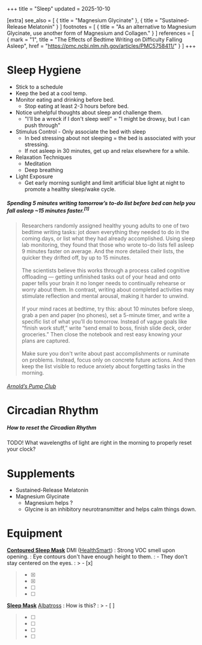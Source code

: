 +++
title = "Sleep"
updated = 2025-10-10

[extra]
see_also = [
    { title = "Magnesium Glycinate" },
    { title = "Sustained-Release Melatonin" }
]
footnotes = [
    { title = "As an alternative to Magnesium Glycinate, use another form of Magnesium and Collagen." }
]
references = [
    { mark = "1", title = "The Effects of Bedtime Writing on Difficulty Falling Asleep", href = "https://pmc.ncbi.nlm.nih.gov/articles/PMC5758411/" }
]
+++

# Sleep Hygiene
- Stick to a schedule
- Keep the bed at a cool temp.
- Monitor eating and drinking before bed. 
    - Stop eating at least 2-3 hours before bed.
- Notice unhelpful thoughts about sleep and challenge them.
    - "I'll be a wreck if I don't sleep well" = "I might be drowsy, but I can push through"
- Stimulus Control - Only associate the bed with sleep
    - In bed stressing about not sleeping = the bed is associated with your stressing.
    - If not asleep in 30 minutes, get up and relax elsewhere for a while.
- Relaxation Techniques
    - Meditation
    - Deep breathing
- Light Exposure
    - Get early morning sunlight and limit artificial blue light at night to promote a healthy sleep/wake cycle.


##### Spending 5 minutes writing tomorrow’s to-do list before bed can help you fall asleep ~15 minutes faster.<sup>[1]</sup>

> Researchers randomly assigned healthy young adults to one of two bedtime writing tasks: jot down everything they needed to do in the coming days, or list what they had already accomplished. Using sleep lab monitoring, they found that those who wrote to-do lists fell asleep 9 minutes faster on average. And the more detailed their lists, the quicker they drifted off, by up to 15 minutes.
> <br><br>
> The scientists believe this works through a process called cognitive offloading — getting unfinished tasks out of your head and onto paper tells your brain it no longer needs to continually rehearse or worry about them. In contrast, writing about completed activities may stimulate reflection and mental arousal, making it harder to unwind.
> <br><br>
> If your mind races at bedtime, try this: about 10 minutes before sleep, grab a pen and paper (no phones), set a 5-minute timer, and write a specific list of what you’ll do tomorrow. Instead of vague goals like “finish work stuff,” write “send email to boss, finish slide deck, order groceries.” Then close the notebook and rest easy knowing your plans are captured.
> <br><br>
> Make sure you don't write about past accomplishments or ruminate on problems. Instead, focus only on concrete future actions. And then keep the list visible to reduce anxiety about forgetting tasks in the morning. 
###### [Arnold’s Pump Club](https://arnoldspumpclub.com/blogs/newsletter/how-to-fall-asleep-15-minutes-faster)


# Circadian Rhythm

##### How to reset the Circadian Rhythm
TODO! What wavelengths of light are right in the morning to properly reset your clock?


# Supplements
- Sustained-Release Melatonin
- Magnesium Glycinate
    - Magnesium helps ?
    - Glycine is an inhibitory neurotransmitter and helps calm things down.


# Equipment

**[Contoured Sleep Mask](https://www.livehealthsmart.com/DMI-Contoured-Sleep-Mask)**
DMI ([HealthSmart](https://www.livehealthsmart.com/))
: Strong VOC smell upon opening.
: Eye contours don't have enough height to them.
: - They don't stay centered on the eyes.
: > - [x] 
  > - [x] 
  > - [x] 
  > - [ ] 
  > - [ ] 

**[Sleep Mask](https://albatrosshealth.com/products/black-eye-mask-for-sleeping)**
[Albatross](https://albatrosshealth.com/)
: How is this?
: > - [ ] 
  > - [ ] 
  > - [ ] 
  > - [ ] 
  > - [ ] 
